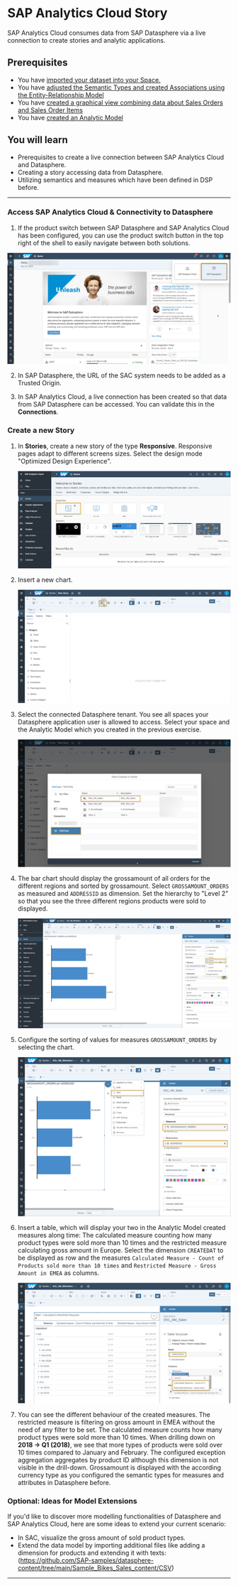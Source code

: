 # SAP Analytics Cloud Story

SAP Analytics Cloud consumes data from SAP Datasphere via a live connection to create stories and analytic applications. 
## Prerequisites
 - You have [imported your dataset into your Space.](../dsp_modeling_1-import-dataset/dsp_modeling_1-import-dataset.md)
 - You have [adjusted the Semantic Types and created Associations using the Entity-Relationship Model](../dsp_modeling_2-create-relationships/dsp_modeling_2-create-relationships.md)
 - You have [created a graphical view combining data about Sales Orders and Sales Order Items](../dsp_modeling_3-create-graphical-view/dsp_modeling_3-create-graphical-view.md)
 - You have [created an Analytic Model](../dsp_modeling_4-create-analytic-model/dsp_modeling_4-create-analytic-model.md)

## You will learn
  - Prerequisites to create a live connection between SAP Analytics Cloud and Datasphere.
  - Creating a story accessing data from Datasphere.
  - Utilizing semantics and measures which have been defined in DSP before.

---

### Access SAP Analytics Cloud & Connectivity to Datasphere
1. If the product switch between SAP Datasphere and SAP Analytics Cloud has been configured, you can use the product switch button in the top right of the shell to easily navigate between both solutions. 

  ![SAC Story Creation](./images-dsp_modeling_5-create-sac-story/DS_SAC_Switch.png)

2. In SAP Datasphere, the URL of the SAC system needs to be added as a Trusted Origin. 

2. In SAP Analytics Cloud, a live connection has been created so that data from SAP Datasphere can be accessed. You can validate this in the **Connections**.


### Create a new Story
1. In **Stories**, create a new story of the type **Responsive**. Responsive pages adapt to different screens sizes. Select the design mode "Optimized Design Experience". 

    ![SAC Story Creation](./images-dsp_modeling_5-create-sac-story/DS_SAC_StoryCreation.png)

2.  Insert a new chart.

    ![SAC Story Creation](./images-dsp_modeling_5-create-sac-story/DS_SAC_InsertChart.png)


3. Select the connected Datasphere tenant. You see all spaces your Datasphere application user is allowed to access. Select your space and the Analytic Model which you created in the previous exercise.

    ![SAC Story Creation](./images-dsp_modeling_5-create-sac-story/DS_SAC_SelectModel.png)

 4. The bar chart should display the grossamount of  all orders for the different regions and sorted by grossamount. Select `GROSSAMOUNT_ORDERS` as measured and `ADDRESSID` as dimension. Set the hierarchy to "Level 2" so that you see the three different regions products were sold to displayed.

    ![SAC Story Creation](./images-dsp_modeling_5-create-sac-story/DS_SAC_HierarchyLevel.png)

 5. Configure the sorting of values for measures `GROSSAMOUNT_ORDERS` by selecting the chart.  

    ![Create Bar Chart](./images-dsp_modeling_5-create-sac-story/DS_GrossamountPerRegion.png)
 
6. Insert a table, which will display your two in the Analytic Model created measures along time: The calculated measure counting how many product types were sold more than 10 times and the restricted measure calculating gross amount in Europe.
Select the dimension `CREATEDAT` to be displayed as row and the measures `Calculated Measure - Count of Products sold more than 10 times` and `Restricted Measure - Gross Amount in EMEA` as columns.

    ![Create table](./images-dsp_modeling_5-create-sac-story/DS_SAC_Table.png)

7. You can see the different behaviour of the created measures. The restricted measure is filtering on gross amount in EMEA without the need of any filter to be set. 
The calculated measure counts how many product types were sold more than 10 times. When drilling down on **2018 -> Q1 (2018)**, we see that more types of products were sold over 10 times compared to January and February. The configured exception aggregation aggregates by product ID although this dimension is not visible in the drill-down.
Grossamount is displayed with the according currency type as you configured the semantic types for measures and attributes in Datasphere before.


### Optional: Ideas for Model Extensions
If you'd like to discover more modelling functionalities of Datasphere and SAP Analytics Cloud, here are some ideas to extend your current scenario:
- In SAC, visualize the gross amount of sold product types.
- Extend the data model by importing additional  files like adding a dimension for products and extending it with texts: (https://github.com/SAP-samples/datasphere-content/tree/main/Sample_Bikes_Sales_content/CSV)


---
